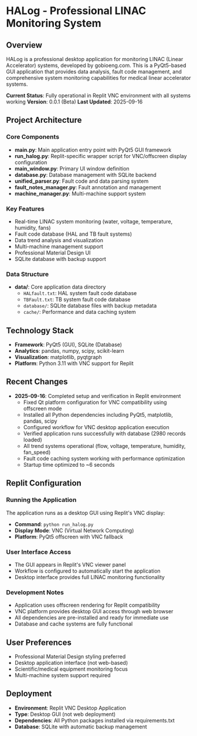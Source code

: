 # HALog - Professional LINAC Monitoring System

## Overview
HALog is a professional desktop application for monitoring LINAC (Linear Accelerator) systems, developed by gobioeng.com. This is a PyQt5-based GUI application that provides data analysis, fault code management, and comprehensive system monitoring capabilities for medical linear accelerator systems.

**Current Status**: Fully operational in Replit VNC environment with all systems working
**Version**: 0.0.1 (Beta)
**Last Updated**: 2025-09-16

## Project Architecture

### Core Components
- **main.py**: Main application entry point with PyQt5 GUI framework
- **run_halog.py**: Replit-specific wrapper script for VNC/offscreen display configuration
- **main_window.py**: Primary UI window definition 
- **database.py**: Database management with SQLite backend
- **unified_parser.py**: Fault code and data parsing system
- **fault_notes_manager.py**: Fault annotation and management
- **machine_manager.py**: Multi-machine support system

### Key Features
- Real-time LINAC system monitoring (water, voltage, temperature, humidity, fans)
- Fault code database (HAL and TB fault systems)
- Data trend analysis and visualization
- Multi-machine management support
- Professional Material Design UI
- SQLite database with backup support

### Data Structure
- **data/**: Core application data directory
  - `HALfault.txt`: HAL system fault code database
  - `TBFault.txt`: TB system fault code database
  - `database/`: SQLite database files with backup metadata
  - `cache/`: Performance and data caching system

## Technology Stack
- **Framework**: PyQt5 (GUI), SQLite (Database)
- **Analytics**: pandas, numpy, scipy, scikit-learn
- **Visualization**: matplotlib, pyqtgraph
- **Platform**: Python 3.11 with VNC support for Replit

## Recent Changes
- **2025-09-16**: Completed setup and verification in Replit environment
  - Fixed Qt platform configuration for VNC compatibility using offscreen mode
  - Installed all Python dependencies including PyQt5, matplotlib, pandas, scipy
  - Configured workflow for VNC desktop application execution
  - Verified application runs successfully with database (2980 records loaded)
  - All trend systems operational (flow, voltage, temperature, humidity, fan_speed)
  - Fault code caching system working with performance optimization
  - Startup time optimized to ~6 seconds

## Replit Configuration

### Running the Application
The application runs as a desktop GUI using Replit's VNC display:
- **Command**: `python run_halog.py`
- **Display Mode**: VNC (Virtual Network Computing)
- **Platform**: PyQt5 offscreen with VNC fallback

### User Interface Access
- The GUI appears in Replit's VNC viewer panel
- Workflow is configured to automatically start the application
- Desktop interface provides full LINAC monitoring functionality

### Development Notes
- Application uses offscreen rendering for Replit compatibility
- VNC platform provides desktop GUI access through web browser
- All dependencies are pre-installed and ready for immediate use
- Database and cache systems are fully functional

## User Preferences
- Professional Material Design styling preferred
- Desktop application interface (not web-based)
- Scientific/medical equipment monitoring focus
- Multi-machine system support required

## Deployment
- **Environment**: Replit VNC Desktop Application
- **Type**: Desktop GUI (not web deployment)
- **Dependencies**: All Python packages installed via requirements.txt
- **Database**: SQLite with automatic backup management